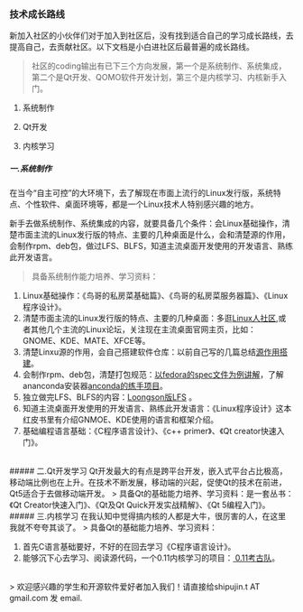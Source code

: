 ### 技术成长路线

新加入社区的小伙伴们对于加入到社区后，没有找到适合自己的学习成长路线，去提高自己，去贡献社区。以下文档是小白进社区后最普遍的成长路线。

> 社区的coding输出有已下三个方向发展，第一个是系统制作、系统集成，第二个是Qt开发、QOMO软件开发计划，第三个是内核学习、内核新手入门。

1. 系统制作

2. Qt开发

3. 内核学习

##### 一.系统制作
在当今“自主可控”的大环境下，去了解现在市面上流行的Linux发行版，系统特点、个性软件、桌面环境等，都是一个Linux技术人特别感兴趣的地方。

新手去做系统制作、系统集成的内容，就要具备几个条件：会Linux基础操作，清楚市面主流的Linux发行版的特点、主要的几种桌面是什么，会和清楚源的作用，会制作rpm、deb包，做过LFS、BLFS，知道主流桌面开发使用的开发语言、熟练此开发语言。

> 具备系统制作能力培养、学习资料：

1. Linux基础操作：《鸟哥的私房菜基础篇》、《鸟哥的私房菜服务器篇》、《Linux程序设计》。
2. 清楚市面主流的Linux发行版的特点、主要的几种桌面：多逛[Linux人社区](http://www.linux-ren.org/),或者其他几个主流的Linux论坛，关注现在主流桌面官网主页，比如：GNOME、KDE、MATE、XFCE等。
3. 清楚Linxu源的作用，会自己搭建软件仓库：以前自己写的几篇总结[源作用搭建](https://github.com/lina-not-linus/loongson_os_customized/tree/master/configurationFILE/modfiy_repo)。
4. 会制作rpm、deb包，清楚打包规范：[以fedora的spec文件为例讲解](https://github.com/lina-not-linus/loongson_os_customized/tree/master/modify_spec)，了解ananconda安装器[anconda的练手项目](https://github.com/lina-not-linus/hello-world-anaconda-addon)。
5. 独立做完LFS、BLFS的内容：[Loongson版LFS](https://github.com/lina-not-linus/LFS-BOOK-loongson) 。
6. 知道主流桌面开发使用的开发语言、熟练此开发语言：《Linux程序设计》这本红皮书里有介绍GNMOE、KDE使用的语言和框架介绍。
7. 基础编程语言基础：《C程序语言设计》、《c++ primer》、《Qt creator快速入门》。

<br>
##### 二.Qt开发学习
Qt开发最大的有点是跨平台开发，嵌入式平台占比极高，移动端比例也在上升。在技术不断发展，移动端的兴起，促使Qt的技术在前进，Qt5适合于去做移动端开发。
> 具备Qt的基础能力培养、学习资料：是一套丛书：《Qt Creator快速入门》、《Qt及Qt Quick开发实战精解》、《Qt 5编程入门》。

<br>
##### 三.内核学习
在我认知中觉得搞内核的人都是大牛，很厉害的人，在这里我就不夸夸其谈了。
> 具备Qt的基础能力培养、学习资料：

1. 首先C语言基础要好，不好的在回去学习《C程序语言设计》。
2. 能够沉下心去学习、阅读源代码，一个0.11内核学习的项目：[ 0.11考古队](https://github.com/tinyclub/lad-book/blob/master/zh-cn/plan.md)。



<br>
> 欢迎感兴趣的学生和开源软件爱好者加入我们！请直接给shipujin.t AT gmail.com 发 email.
  

